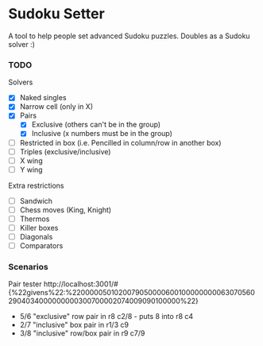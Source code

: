 # Sudoku Setter

A tool to help people set advanced Sudoku puzzles. Doubles as a Sudoku solver :)

### TODO

Solvers

-   [x] Naked singles
-   [x] Narrow cell (only in X)
-   [x] Pairs
    -   [x] Exclusive (others can't be in the group)
    -   [x] Inclusive (x numbers must be in the group)
-   [ ] Restricted in box (i.e. Pencilled in column/row in another box)
-   [ ] Triples (exclusive/inclusive)
-   [ ] X wing
-   [ ] Y wing

Extra restrictions

-   [ ] Sandwich
-   [ ] Chess moves (King, Knight)
-   [ ] Thermos
-   [ ] Killer boxes
-   [ ] Diagonals
-   [ ] Comparators

### Scenarios

Pair tester http://localhost:3001/#{%22givens%22:%22000005010200790500006001000000000630705602904034000000000300700002074009090100000%22}

-   5/6 "exclusive" row pair in r8 c2/8 - puts 8 into r8 c4
-   2/7 "inclusive" box pair in r1/3 c9
-   3/8 "inclusive" row/box pair in r9 c7/9
